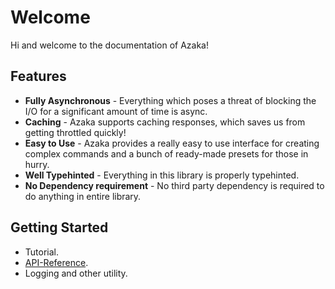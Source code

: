 # Welcome

Hi and welcome to the documentation of Azaka!

## Features

- **Fully Asynchronous** - Everything which poses a threat of blocking the I/O for a significant amount of time is async.
- **Caching** - Azaka supports caching responses, which saves us from getting throttled quickly!
- **Easy to Use** - Azaka provides a really easy to use interface for creating complex commands and a bunch of ready-made presets for those in hurry.
- **Well Typehinted** - Everything in this library is properly typehinted.
- **No Dependency requirement** - No third party dependency is required to do anything in entire library.


## Getting Started

- Tutorial.
- [API-Reference](API-Reference/public/client).
- Logging and other utility.
